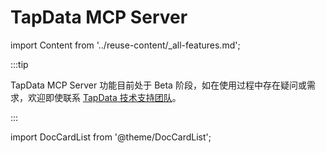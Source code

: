 # TapData MCP Server
import Content from '../reuse-content/_all-features.md';

<Content />

:::tip

TapData MCP Server 功能目前处于 Beta 阶段，如在使用过程中存在疑问或需求，欢迎即使联系 [TapData 技术支持团队](../appendix/support.md)。

:::


import DocCardList from '@theme/DocCardList';

<DocCardList />
